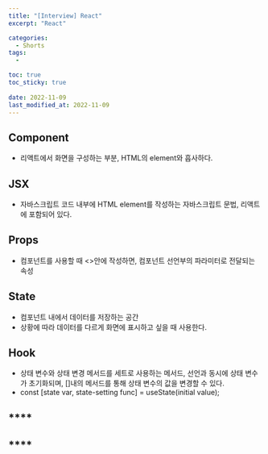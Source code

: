 ```yaml
---
title: "[Interview] React"
excerpt: "React"

categories:
  - Shorts
tags:
  - 

toc: true
toc_sticky: true
 
date: 2022-11-09
last_modified_at: 2022-11-09
---
```


## **Component**
- 리액트에서 화면을 구성하는 부분, HTML의 element와 흡사하다.

## **JSX**
- 자바스크립트 코드 내부에 HTML element를 작성하는 자바스크립트 문법, 리액트에 포함되어 있다.

## **Props**
- 컴포넌트를 사용할 때 <>안에 작성하면, 컴포넌트 선언부의 파라미터로 전달되는 속성

## **State**
- 컴포넌트 내에서 데이터를 저장하는 공간
- 상황에 따라 데이터를 다르게 화면에 표시하고 싶을 때 사용한다.

## **Hook**
- 상태 변수와 상태 변경 메서드를 세트로 사용하는 메서드, 선언과 동시에 상태 변수가 초기화되며, []내의 메서드를 통해 상태 변수의 값을 변경할 수 있다.
- const [state var, state-setting func] = useState(initial value);

## ****
## ****
